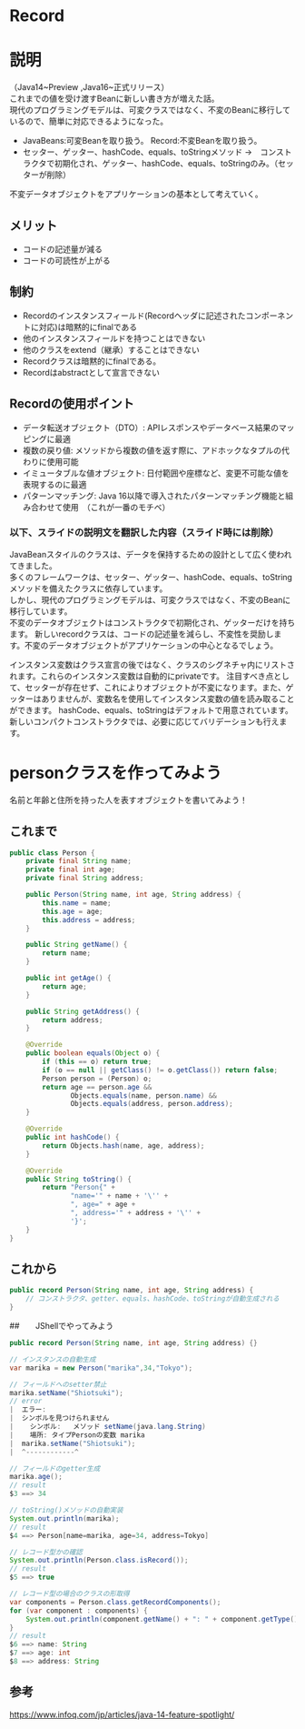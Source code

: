 # Record

# 説明
（Java14~Preview ,Java16~正式リリース）  
これまでの値を受け渡すBeanに新しい書き方が増えた話。  
現代のプログラミングモデルは、可変クラスではなく、不変のBeanに移行しているので、簡単に対応できるようになった。
- JavaBeans:可変Beanを取り扱う。  Record:不変Beanを取り扱う。
- セッター、ゲッター、hashCode、equals、toStringメソッド →　コンストラクタで初期化され、ゲッター、hashCode、equals、toStringのみ。（セッターが削除）

不変データオブジェクトをアプリケーションの基本として考えていく。

## メリット
- コードの記述量が減る
- コードの可読性が上がる

## 制約
- Recordのインスタンスフィールド(Recordヘッダに記述されたコンポーネントに対応)は暗黙的にfinalである
- 他のインスタンスフィールドを持つことはできない
- 他のクラスをextend（継承）することはできない
- Recordクラスは暗黙的にfinalである。   
- Recordはabstractとして宣言できない

## Recordの使用ポイント
- データ転送オブジェクト（DTO）: APIレスポンスやデータベース結果のマッピングに最適
- 複数の戻り値: メソッドから複数の値を返す際に、アドホックなタプルの代わりに使用可能
- イミュータブルな値オブジェクト: 日付範囲や座標など、変更不可能な値を表現するのに最適
- パターンマッチング: Java 16以降で導入されたパターンマッチング機能と組み合わせて使用　（これが一番のモチベ）


### 以下、スライドの説明文を翻訳した内容（スライド時には削除）
JavaBeanスタイルのクラスは、データを保持するための設計として広く使われてきました。  
多くのフレームワークは、セッター、ゲッター、hashCode、equals、toStringメソッドを備えたクラスに依存しています。  
しかし、現代のプログラミングモデルは、可変クラスではなく、不変のBeanに移行しています。  
不変のデータオブジェクトはコンストラクタで初期化され、ゲッターだけを持ちます。
新しいrecordクラスは、コードの記述量を減らし、不変性を奨励します。不変のデータオブジェクトがアプリケーションの中心となるでしょう。

インスタンス変数はクラス宣言の後ではなく、クラスのシグネチャ内にリストされます。これらのインスタンス変数は自動的にprivateです。
注目すべき点として、セッターが存在せず、これによりオブジェクトが不変になります。また、ゲッターはありませんが、変数名を使用してインスタンス変数の値を読み取ることができます。
hashCode、equals、toStringはデフォルトで用意されています。新しいコンパクトコンストラクタでは、必要に応じてバリデーションも行えます。


# personクラスを作ってみよう
名前と年齢と住所を持った人を表すオブジェクトを書いてみよう！
## これまで

```java
public class Person {
    private final String name;
    private final int age;
    private final String address;

    public Person(String name, int age, String address) {
        this.name = name;
        this.age = age;
        this.address = address;
    }

    public String getName() {
        return name;
    }

    public int getAge() {
        return age;
    }

    public String getAddress() {
        return address;
    }

    @Override
    public boolean equals(Object o) {
        if (this == o) return true;
        if (o == null || getClass() != o.getClass()) return false;
        Person person = (Person) o;
        return age == person.age &&
               Objects.equals(name, person.name) &&
               Objects.equals(address, person.address);
    }

    @Override
    public int hashCode() {
        return Objects.hash(name, age, address);
    }

    @Override
    public String toString() {
        return "Person{" +
               "name='" + name + '\'' +
               ", age=" + age +
               ", address='" + address + '\'' +
               '}';
    }
}
```

## これから
```java
public record Person(String name, int age, String address) {
    // コンストラクタ、getter、equals、hashCode、toStringが自動生成される
}
```

##　　JShellでやってみよう
```java
public record Person(String name, int age, String address) {}
```
```java
// インスタンスの自動生成 
var marika = new Person("marika",34,"Tokyo");
```
```java
// フィールドへのsetter禁止
marika.setName("Shiotsuki");
// error
|  エラー:
|  シンボルを見つけられません
|    シンボル:   メソッド setName(java.lang.String)
|    場所: タイプPersonの変数 marika
|  marika.setName("Shiotsuki");
|  ^------------^
```
```java
// フィールドのgetter生成
marika.age();
// result
$3 ==> 34
```
```java
// toString()メソッドの自動実装
System.out.println(marika); 
// result
$4 ==> Person[name=marika, age=34, address=Tokyo]
```
```java
// レコード型かの確認
System.out.println(Person.class.isRecord()); 
// result
$5 ==> true
```
```java
// レコード型の場合のクラスの形取得
var components = Person.class.getRecordComponents();
for (var component : components) {
    System.out.println(component.getName() + ": " + component.getType().getSimpleName());
}
// result
$6 ==> name: String
$7 ==> age: int
$8 ==> address: String
```

## 参考
https://www.infoq.com/jp/articles/java-14-feature-spotlight/